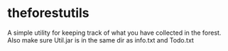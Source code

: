 # theforestutils
A simple utility for keeping track of what you have collected in the forest. Also make sure Util.jar is in the same dir as info.txt and Todo.txt
